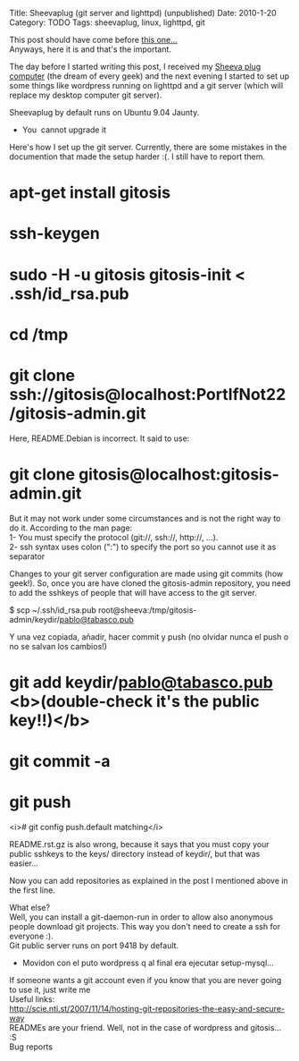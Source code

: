 Title: Sheevaplug (git server and lighttpd) (unpublished)
Date: 2010-1-20
Category: TODO
Tags: sheevaplug, linux, lighttpd, git

This post should have come before [this one...](http://pablogubuntu.blogspot.com/2010/01/adding-new-git-repository.html)  
Anyways, here it is and that's the important.  
  
The day before I started writing this post, I received my [Sheeva plug computer](http://en.wikipedia.org/wiki/SheevaPlug) (the dream of
every geek) and the next evening I started to set up some things like wordpress running on lighttpd and a git server (which will replace my
desktop computer git server).  
  
  
Sheevaplug by default runs on Ubuntu 9.04 Jaunty.  
- You  cannot upgrade it  
  
Here's how I set up the git server. Currently, there are some mistakes in the documention that made the setup harder :(. I still have to
report them.  
  
# apt-get install gitosis  
# ssh-keygen  
# sudo -H -u gitosis gitosis-init &lt; .ssh/id_rsa.pub  
# cd /tmp  
  
# git clone ssh://gitosis@localhost:PortIfNot22/gitosis-admin.git  
  
Here, README.Debian is incorrect. It said to use:  
# git clone gitosis@localhost:gitosis-admin.git  
But it may not work under some circumstances and is not the right way to do it. According to the man page:  
1- You must specify the protocol (git://, ssh://, http://, ...).  
2- ssh syntax uses colon (":") to specify the port so you cannot use it as separator  
  
Changes to your git server configuration are made using git commits (how geek!). So, once you are have cloned the gitosis-admin repository,
you need to add the sshkeys of people that will have access to the git server.  
  
$ scp ~/.ssh/id_rsa.pub root@sheeva:/tmp/gitosis-admin/keydir/pablo@tabasco.pub  
  
Y una vez copiada, añadir, hacer commit y push (no olvidar nunca el push o no se salvan los cambios!)  
# git add keydir/pablo@tabasco.pub <b\>(double-check it's the public key!!)</b\>  
# git commit -a  
# git push  
<i\># git config push.default matching</i\>  
  
README.rst.gz is also wrong, because it says that you must copy your public sshkeys to the keys/ directory instead of keydir/, but that was
easier...  
  
Now you can add repositories as explained in the post I mentioned above in the first line.  
  
What else?  
Well, you can install a git-daemon-run in order to allow also anonymous people download git projects. This way you don't need to create a
ssh for everyone :).  
Git public server runs on port 9418 by default.  
  
  
- Movidon con el puto wordpress q al final era ejecutar setup-mysql...  
  
If someone wants a git account even if you know that you are never going to use it, just write me  
Useful links:  
http://scie.nti.st/2007/11/14/hosting-git-repositories-the-easy-and-secure-way  
READMEs are your friend. Well, not in the case of wordpress and gitosis... :S  
Bug reports
